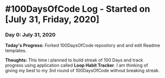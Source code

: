 # #100DaysOfCode Log - Started on [July 31, Friday, 2020]

### Day 0: July 31, 2020


**Today's Progress:** Forked 100DaysOfCode repository and and edit Readme templates.

**Thoughts:** This time i planned to build streak of 100 Days and track progress using application called **Loop Habit Tracker**. I am thinking of giving my best to my 3rd round of 100DaysOfCode without breaking streak.

